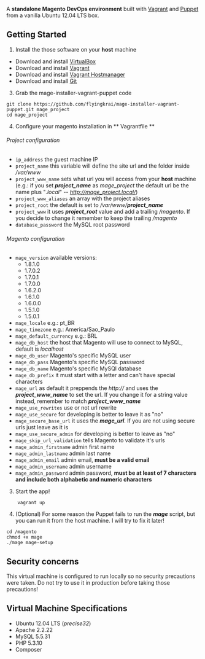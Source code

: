 A **standalone Magento DevOps environment** built with [Vagrant](http://www.vagrantup.com/) and [Puppet](http://puppetlabs.com/) from a vanilla Ubuntu 12.04 LTS box.


## Getting Started

1. Install the those software on your **host** machine
 * Download and install [VirtualBox](https://www.virtualbox.org/wiki/Downloads)
 * Download and install [Vagrant](http://www.vagrantup.com/downloads.html)
 * Download and install [Vagrant Hostmanager](https://github.com/smdahlen/vagrant-hostmanager)
 * Download and install [Git](http://git-scm.com/downloads)


3. Grab the mage-installer-vagrant-puppet code
```
git clone https://github.com/flyingkrai/mage-installer-vagrant-puppet.git mage_project
cd mage_project
```

4. Configure your magento installation in ** Vagrantfile **
 ###### Project configuration
 * `ip_address` the guest machine IP
 * `project_name` this variable will define the site url and the folder inside */var/www*
 * `project_www_name` sets what url you will access from your **host** machine (e.g.: if you set ***project_name*** as *mage_project* the default url be the name plus "*.local*" -- *http://mage_project.local/*)
 * `project_www_aliases` an array with the project aliases
 * `project_root` the default is set to */var/www/**project_name***
 * `project_www` it uses ***project_root*** value and add a trailing */magento*. If you decide to change it remember to keep the trailing */magento*
 * `database_password` the MySQL root password

 ###### Magento configuration
 * `mage_version` available versions:
    * 1.8.1.0
    * 1.7.0.2
    * 1.7.0.1
    * 1.7.0.0
    * 1.6.2.0
    * 1.6.1.0
    * 1.6.0.0
    * 1.5.1.0
    * 1.5.0.1
 * `mage_locale` e.g.: pt_BR
 * `mage_timezone` e.g.: America/Sao_Paulo
 * `mage_default_currency` e.g.: BRL
 * `mage_db_host` the host that Magento will use to connect to MySQL, default is *localhost*
 * `mage_db_user` Magento's specific MySQL user
 * `mage_db_pass` Magento's specific MySQL password
 * `mage_db_name` Magento's specific MySQl database
 * `mage_db_prefix` it must start with a letter and can't have special characters
 * `mage_url` as default it preppends the *http://* and uses the ***project_www_name*** to set the url. If you change it for a string value instead, remember to match ***project_www_name***
 * `mage_use_rewrites` use or not url rewrite
 * `mage_use_secure` for developing is better to leave it as "no"
 * `mage_secure_base_url` it uses the ***mage_url***. If you are not using secure urls just leave as it is
 * `mage_use_secure_admin` for developing is better to leave as "no"
 * `mage_skip_url_validation` tells Magento to validate it's urls
 * `mage_admin_firstname` admin first name
 * `mage_admin_lastname` admin last name
 * `mage_admin_email` admin email, **must be a valid email**
 * `mage_admin_username` admin username
 * `mage_admin_password` admin password, **must be at least of 7 characters and include both alphabetic and numeric characters**

3. Start the app!
```
    vagrant up
```

4. (Optional) For some reason the Puppet fails to run the ***mage*** script, but you can run it from the host machine. I will try to fix it later!
```
cd /magento
chmod +x mage
./mage mage-setup
```

## Security concerns

This virtual machine is configured to run locally so no security precautions were taken. Do not try to use it in production before taking those precautions!

## Virtual Machine Specifications

 * Ubuntu 12.04 LTS (*precise32*)
 * Apache 2.2.22
 * MySQL 5.5.31
 * PHP 5.3.10
 * Composer

